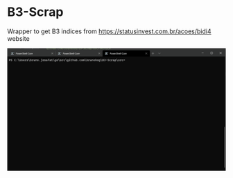 # B3-Scrap
Wrapper to get B3 indices from https://statusinvest.com.br/acoes/bidi4 website

![Exemple](img/Ac.gif)